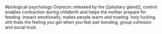 #biological-psychology 
Oxytocin::released by the [[pituitary gland]], control enables contraction during childbirth and helps the mother prepare for feeding. impact emotionally, makes people warm and trusting. holy fucking shit thats the feeling you get when you feel pair bonding, group cohesion and social trust. 